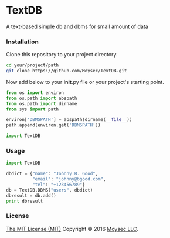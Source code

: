 # TextDB
A text-based simple db and dbms for small amount of data


### Installation
Clone this repository to your project directory. 

```bash
cd your/project/path
git clone https://github.com/Moysec/TextDB.git
```

Now add below to your __init__.py file or your project's starting point.
```python
from os import environ
from os.path import abspath
from os.path import dirname
from sys import path

environ['DBMSPATH'] = abspath(dirname(__file__))
path.append(environ.get('DBMSPATH'))

import TextDB
```


### Usage
```python
import TextDB

dbdict = {"name": "Johnny B. Good",
          "email": "johnny@bgood.com",
          "tel": "+123456789"}
db = TextDB.DBMS("users", dbdict)
dbresult = db.add()
print dbresult
```

### License
[The MIT License (MIT)](LICENSE.md)
Copyright &copy; 2016 <a href="https://github.com/Moysec/" target="_blank">Moysec LLC</a>.
